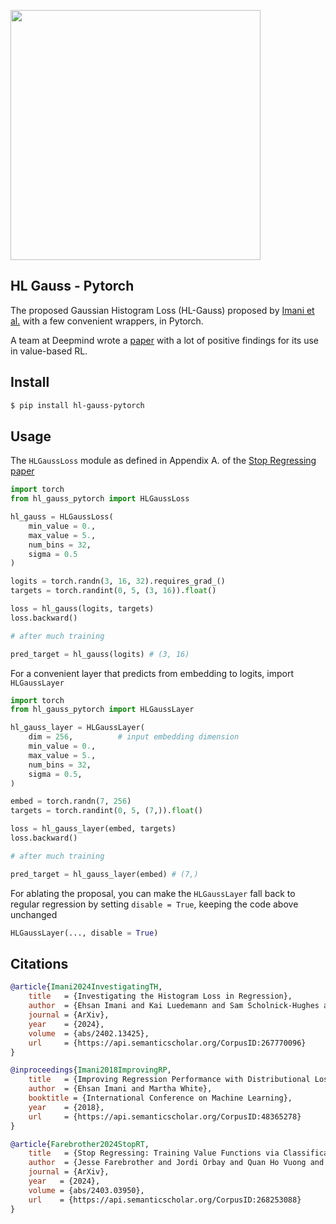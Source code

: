 <img src="./fig2.png" width="400px"></img>

## HL Gauss - Pytorch

The proposed Gaussian Histogram Loss (HL-Gauss) proposed by [Imani et al.](https://proceedings.mlr.press/v80/imani18a/imani18a.pdf) with a few convenient wrappers, in Pytorch.

A team at Deepmind wrote a [paper](https://arxiv.org/abs/2403.03950) with a lot of positive findings for its use in value-based RL.

## Install

```bash
$ pip install hl-gauss-pytorch
```

## Usage

The `HLGaussLoss` module as defined in Appendix A. of the [Stop Regressing paper](https://arxiv.org/abs/2403.03950)

```python
import torch
from hl_gauss_pytorch import HLGaussLoss

hl_gauss = HLGaussLoss(
    min_value = 0.,
    max_value = 5.,
    num_bins = 32,
    sigma = 0.5
)

logits = torch.randn(3, 16, 32).requires_grad_()
targets = torch.randint(0, 5, (3, 16)).float()

loss = hl_gauss(logits, targets)
loss.backward()

# after much training

pred_target = hl_gauss(logits) # (3, 16)
```

For a convenient layer that predicts from embedding to logits, import `HLGaussLayer`

```python
import torch
from hl_gauss_pytorch import HLGaussLayer

hl_gauss_layer = HLGaussLayer(
    dim = 256,          # input embedding dimension
    min_value = 0.,
    max_value = 5.,
    num_bins = 32,
    sigma = 0.5,
)

embed = torch.randn(7, 256)
targets = torch.randint(0, 5, (7,)).float()

loss = hl_gauss_layer(embed, targets)
loss.backward()

# after much training

pred_target = hl_gauss_layer(embed) # (7,)
```

For ablating the proposal, you can make the `HLGaussLayer` fall back to regular regression by setting `disable = True`, keeping the code above unchanged

```python
HLGaussLayer(..., disable = True)
```

## Citations

```bibtex
@article{Imani2024InvestigatingTH,
    title   = {Investigating the Histogram Loss in Regression},
    author  = {Ehsan Imani and Kai Luedemann and Sam Scholnick-Hughes and Esraa Elelimy and Martha White},
    journal = {ArXiv},
    year    = {2024},
    volume  = {abs/2402.13425},
    url     = {https://api.semanticscholar.org/CorpusID:267770096}
}
```

```bibtex
@inproceedings{Imani2018ImprovingRP,
    title   = {Improving Regression Performance with Distributional Losses},
    author  = {Ehsan Imani and Martha White},
    booktitle = {International Conference on Machine Learning},
    year    = {2018},
    url     = {https://api.semanticscholar.org/CorpusID:48365278}
}
```

```bibtex
@article{Farebrother2024StopRT,
    title   = {Stop Regressing: Training Value Functions via Classification for Scalable Deep RL},
    author  = {Jesse Farebrother and Jordi Orbay and Quan Ho Vuong and Adrien Ali Taiga and Yevgen Chebotar and Ted Xiao and Alex Irpan and Sergey Levine and Pablo Samuel Castro and Aleksandra Faust and Aviral Kumar and Rishabh Agarwal},
    journal = {ArXiv},
    year   = {2024},
    volume = {abs/2403.03950},
    url    = {https://api.semanticscholar.org/CorpusID:268253088}
}
```
